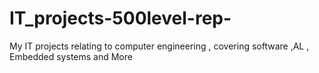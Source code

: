 # IT_projects-500level-rep-
My IT projects relating to computer engineering , covering software ,AL , Embedded systems and More 
